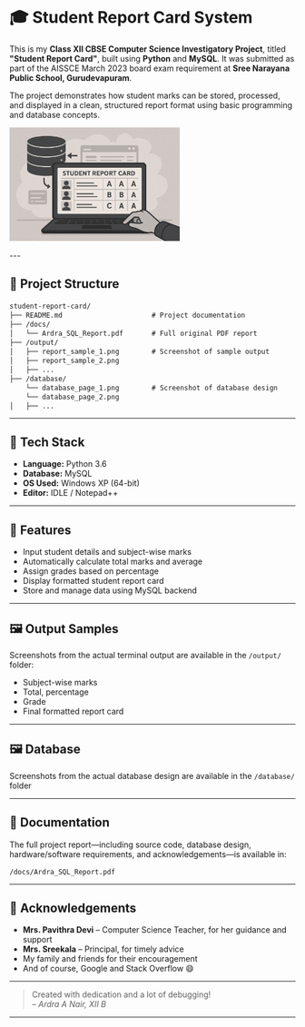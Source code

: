 
# 🎓 Student Report Card System

This is my **Class XII CBSE Computer Science Investigatory Project**, titled **"Student Report Card"**, built using **Python** and **MySQL**. It was submitted as part of the AISSCE March 2023 board exam requirement at **Sree Narayana Public School, Gurudevapuram**.

The project demonstrates how student marks can be stored, processed, and displayed in a clean, structured report format using basic programming and database concepts.
<p align="centre">
    <img src="https://github.com/Ardraanair/Student-report-card-management-sysem/blob/abd2c34b2f4367c5345a74fbef70d3383493ad4e/student%20report%20card.png" alt="dbshs" width="300"/>
</p>
---

## 📁 Project Structure

```
student-report-card/
├── README.md                      # Project documentation
├── /docs/
│   └── Ardra_SQL_Report.pdf       # Full original PDF report
├── /output/
│   ├── report_sample_1.png        # Screenshot of sample output
│   ├── report_sample_2.png
│   ├── ...
├── /database/
    └── database_page_1.png        # Screenshot of database design
    └── database_page_2.png
│   ├── ...
```

---

## 🧰 Tech Stack

- **Language:** Python 3.6
- **Database:** MySQL
- **OS Used:** Windows XP (64-bit)
- **Editor:** IDLE / Notepad++

---

## 🧠 Features

- Input student details and subject-wise marks
- Automatically calculate total marks and average
- Assign grades based on percentage
- Display formatted student report card
- Store and manage data using MySQL backend

---

## 🖼️ Output Samples

Screenshots from the actual terminal output are available in the `/output/` folder:
- Subject-wise marks
- Total, percentage
- Grade
- Final formatted report card

---

## 🖼️ Database

Screenshots from the actual database design are available in the `/database/` folder

---

## 📘 Documentation

The full project report—including source code, database design, hardware/software requirements, and acknowledgements—is available in:
```
/docs/Ardra_SQL_Report.pdf
```

---

## 🙏 Acknowledgements

- **Mrs. Pavithra Devi** – Computer Science Teacher, for her guidance and support
- **Mrs. Sreekala** – Principal, for timely advice
- My family and friends for their encouragement
- And of course, Google and Stack Overflow 😄

---

> Created with dedication and a lot of debugging!  
> – *Ardra A Nair, XII B*

---
